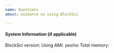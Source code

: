 ```yaml
---
name: Questions
about: Guidance on using BlockSci

---
```


#### System Information (if applicable)
BlockSci version: 
Using AMI: yes/no
Total memory:
